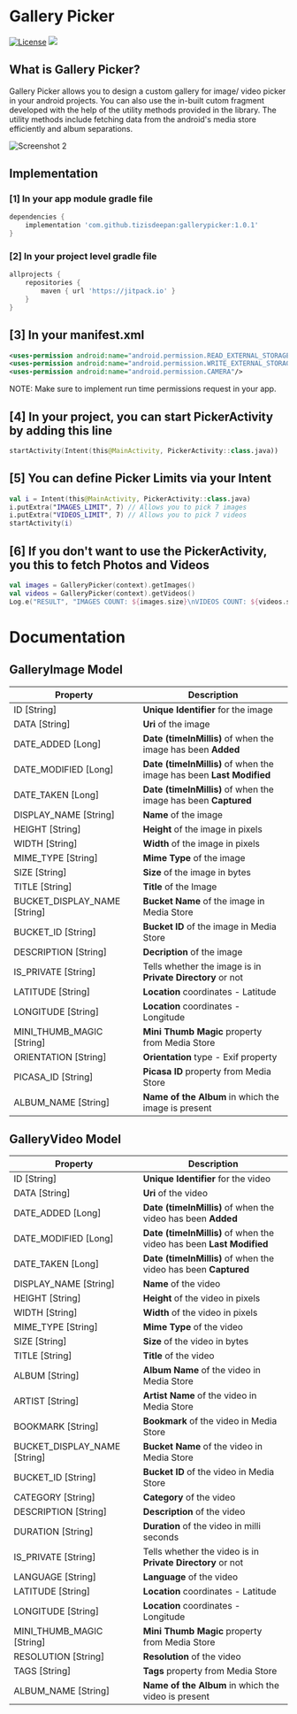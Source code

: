 # Gallery Picker
[![License](https://img.shields.io/badge/license-Apache%202-4EB1BA.svg?style=flat-square)](https://www.apache.org/licenses/LICENSE-2.0.html)
[![](https://jitpack.io/v/tizisdeepan/gallerypicker.svg)](https://jitpack.io/#tizisdeepan/gallerypicker)

## What is Gallery Picker?
Gallery Picker allows you to design a custom gallery for image/ video picker in your android projects. You can also use the in-built cutom fragment developed with the help of the utility methods provided in the library. The utility methods include fetching data from the android's media store efficiently and album separations.

![Screenshot 2](https://github.com/tizisdeepan/gallerypicker/blob/master/Screenshots/ss.png)

## Implementation
### [1] In your app module gradle file
```gradle
dependencies {
    implementation 'com.github.tizisdeepan:gallerypicker:1.0.1'
}
```

### [2] In your project level gradle file
```gradle
allprojects {
    repositories {
        maven { url 'https://jitpack.io' }
    }
}
```

## [3] In your manifest.xml
```xml
<uses-permission android:name="android.permission.READ_EXTERNAL_STORAGE"/>
<uses-permission android:name="android.permission.WRITE_EXTERNAL_STORAGE"/>
<uses-permission android:name="android.permission.CAMERA"/>
```
NOTE: Make sure to implement run time permissions request in your app.

## [4] In your project, you can start PickerActivity by adding this line
```kotlin
startActivity(Intent(this@MainActivity, PickerActivity::class.java))
```

## [5] You can define Picker Limits via your Intent
```kotlin
val i = Intent(this@MainActivity, PickerActivity::class.java)
i.putExtra("IMAGES_LIMIT", 7) // Allows you to pick 7 images
i.putExtra("VIDEOS_LIMIT", 7) // Allows you to pick 7 videos
startActivity(i)
```

## [6] If you don't want to use the PickerActivity, you this to fetch Photos and Videos
```kotlin
val images = GalleryPicker(context).getImages()
val videos = GalleryPicker(context).getVideos()
Log.e("RESULT", "IMAGES COUNT: ${images.size}\nVIDEOS COUNT: ${videos.size}")
```

# Documentation
## GalleryImage Model
|Property|Description|
|---|---|
|ID [String]|**Unique Identifier** for the image|
|DATA [String]|**Uri** of the image|
|DATE_ADDED [Long]|**Date (timeInMillis)** of when the image has been **Added**|
|DATE_MODIFIED [Long]|**Date (timeInMillis)** of when the image has been **Last Modified**|
|DATE_TAKEN [Long]|**Date (timeInMillis)** of when the image has been **Captured**|
|DISPLAY_NAME [String]|**Name** of the image|
|HEIGHT [String]|**Height** of the image in pixels|
|WIDTH [String]|**Width** of the image in pixels|
|MIME_TYPE [String]|**Mime Type** of the image|
|SIZE [String]|**Size** of the image in bytes|
|TITLE [String]|**Title** of the Image|
|BUCKET_DISPLAY_NAME [String]|**Bucket Name** of the image in Media Store|
|BUCKET_ID [String]|**Bucket ID** of the image in Media Store|
|DESCRIPTION [String]|**Decription** of the image|
|IS_PRIVATE [String]|Tells whether the image is in **Private Directory** or not|
|LATITUDE [String]|**Location** coordinates - Latitude|
|LONGITUDE [String]|**Location** coordinates - Longitude|
|MINI_THUMB_MAGIC [String]|**Mini Thumb Magic** property from Media Store|
|ORIENTATION [String]|**Orientation** type - Exif property|
|PICASA_ID [String]|**Picasa ID** property from Media Store|
|ALBUM_NAME [String]|**Name of the Album** in which the image is present|

## GalleryVideo Model
|Property|Description|
|---|---|
|ID [String]|**Unique Identifier** for the video|
|DATA [String]|**Uri** of the video|
|DATE_ADDED [Long]|**Date (timeInMillis)** of when the video has been **Added**|
|DATE_MODIFIED [Long]|**Date (timeInMillis)** of when the video has been **Last Modified**|
|DATE_TAKEN [Long]|**Date (timeInMillis)** of when the video has been **Captured**|
|DISPLAY_NAME [String]|**Name** of the video|
|HEIGHT [String]|**Height** of the video in pixels|
|WIDTH [String]|**Width** of the video in pixels|
|MIME_TYPE [String]|**Mime Type** of the video|
|SIZE [String]|**Size** of the video in bytes|
|TITLE [String]|**Title** of the video|
|ALBUM [String]|**Album Name** of the video in Media Store|
|ARTIST [String]|**Artist Name** of the video in Media Store|
|BOOKMARK [String]|**Bookmark** of the video in Media Store|
|BUCKET_DISPLAY_NAME [String]|**Bucket Name** of the video in Media Store|
|BUCKET_ID [String]|**Bucket ID** of the video in Media Store|
|CATEGORY [String]|**Category** of the video|
|DESCRIPTION [String]|**Description** of the video|
|DURATION [String]|**Duration** of the video in milli seconds|
|IS_PRIVATE [String]|Tells whether the video is in **Private Directory** or not|
|LANGUAGE [String]|**Language** of the video|
|LATITUDE [String]|**Location** coordinates - Latitude|
|LONGITUDE [String]|**Location** coordinates - Longitude|
|MINI_THUMB_MAGIC [String]|**Mini Thumb Magic** property from Media Store|
|RESOLUTION [String]|**Resolution** of the video|
|TAGS [String]|**Tags** property from Media Store|
|ALBUM_NAME [String]|**Name of the Album** in which the video is present|

